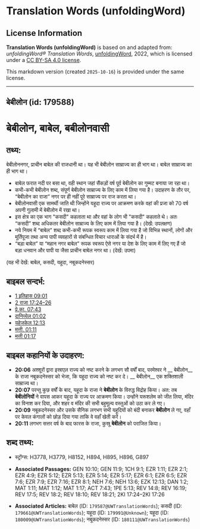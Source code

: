 # Translation Words (unfoldingWord)

## License Information

**Translation Words (unfoldingWord)** is based on and adapted from: _unfoldingWord® Translation Words_, [unfoldingWord](https://unfoldingword.org/utw), 2022, which is licensed under a [CC BY-SA 4.0 license](https://creativecommons.org/licenses/by-sa/4.0/legalcode.en).

This markdown version (created `2025-10-16`) is provided under the same license.



--------------------------------

## बेबीलोन (id: 179588)

बेबीलोन, बाबेल, बबीलोनवासी
==========================

तथ्य:
-----

बेबीलोननगर, प्राचीन बाबेल की राजधानी था। यह भी बेबीलोन साम्राज्य का ही भाग था। बाबेल साम्राज्य का ही भाग था।

* बाबेल फरात नदी पर बसा था, वही स्थान जहां सैंकड़ों वर्ष पूर्व बेबीलोन का गुम्मट बनाया जा रहा था।
* कभी\-कभी बेबीलोन शब्द, संपूर्ण बेबीलोन साम्राज्य के लिए काम में लिया गया है। उदाहरण के तौर पर, “बेबीलोन का राजा” नगर पर ही नहीं पूरे साम्राज्य पर राज करता था।
* बेबीलोनवासी एक सामर्थी जाति थी जिन्होंने यहूदा राज्य पर आक्रमण करके वहां की प्रजा को 70 वर्ष अपनी गुलामी में बेबीलोन में रखा था।
* इस क्षेत्र का एक भाग "कसदी" कहलाता था और वहां के लोग भी "कसदी" कहलाते थे। अतः “कसदी” शब्द अधिकतर बेबीलोन साम्राज्य के लिए काम में लिया गया है। (देखें: उपलक्षण)
* नये नियम में “बाबेल” शब्द कभी\-कभी रूपक स्वरूप काम में लिया गया है जो विभिन्न स्थानों, लोगों और मूर्तिपूजा तथा अन्य पापी व्यवहारों से संबन्धित विचार धाराओं के संदर्भ में है।
* “बड़ा बाबेल” या “महान नगर बाबेल” रूपक स्वरूप ऐसे नगर या देश के लिए काम में लिए गए हैं जो बड़ा धनवान और पापी या जैसा प्राचीन बाबेल नगर था। (देखें: उपमा)

(यह भी देखें: बाबेल, कसदी, यहूदा, नबूकदनेस्सर)

बाइबल सन्दर्भ:
--------------

* [1 इतिहास 09:01](https://ref.ly/1Chr0:0)
* [2 राजा 17:24–26](https://ref.ly/2Kgs0:0)
* [प्रे.का. 07:43](https://ref.ly/Acts7:43)
* [दानिय्येल 01:02](https://ref.ly/Dan1:2)
* [यहेजकेल 12:13](https://ref.ly/Ezek12:13)
* [मत्ती. 01:11](https://ref.ly/Matt1:11)
* [मत्ती 01:17](https://ref.ly/Matt1:17)

बाइबल कहानियों के उदाहरण:
-------------------------

* **20:06** अश्शूरों द्वारा इस्राएल राज्य को नष्ट करने के लगभग सौ वर्षों बाद, परमेश्वर ने \_\_ बेबीलोन\_\_ के राजा नबूकदनेस्सर को भेजा, कि यहूदा राज्य को नष्ट कर दे। \_\_ बेबीलोन\_\_ एक शक्तिशाली साम्राज्य था।
* **20:07** परन्तु कुछ वर्षों के बाद, यहूदा के राजा ने **बेबीलोन** के विरुद्ध विद्रोह किया। अत: तब **बेबीलोनियों** ने वापस आकर यहूदा के राज्य पर आक्रमण किया। उन्होंने यरूशलेम को जीत लिया, मंदिर का विनाश कर दिया, और शहर व मंदिर की सभी बहुमूल्य वस्तुओं को उठा कर ले गए।
* **20:09** नबूकदनेस्सर और उसके सैनिक लगभग सभी यहूदियों को बंदी बनाकर **बेबीलोन** ले गए, वहाँ पर केवल कंगालों को छोड़ दिया गया ताकि वे वहाँ खेती करें।
* **20:11** लगभग सत्तर वर्ष के बाद फारस के राजा, कुस्रू **बेबीलोन** को पराजित किया।

शब्द तथ्य:
----------

* स्ट्रोंग्स: H3778, H3779, H8152, H894, H895, H896, G897

* **Associated Passages:** GEN 10:10; GEN 11:9; 1CH 9:1; EZR 1:11; EZR 2:1; EZR 4:9; EZR 5:12; EZR 5:13; EZR 5:14; EZR 5:17; EZR 6:1; EZR 6:5; EZR 7:6; EZR 7:9; EZR 7:16; EZR 8:1; NEH 7:6; NEH 13:6; EZK 12:13; DAN 1:2; MAT 1:11; MAT 1:12; MAT 1:17; ACT 7:43; 1PE 5:13; REV 14:8; REV 16:19; REV 17:5; REV 18:2; REV 18:10; REV 18:21; 2KI 17:24–2KI 17:26
* **Associated Articles:** बाबेल (ID: `179587@UWTranslationWords`); कसदी (ID: `179661@UWTranslationWords`); यहूदा (ID: `179991@Unknown`); यहूदा (ID: `180009@UWTranslationWords`); नबूकदनेस्सर (ID: `180111@UWTranslationWords`)

